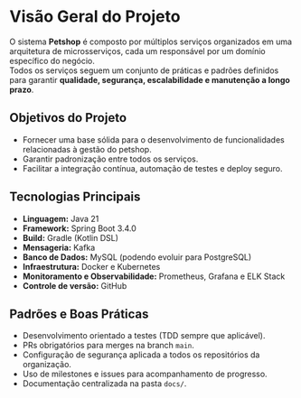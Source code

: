 # Visão Geral do Projeto

O sistema **Petshop** é composto por múltiplos serviços organizados em uma arquitetura de microsserviços, cada um responsável por um domínio específico do negócio.  
Todos os serviços seguem um conjunto de práticas e padrões definidos para garantir **qualidade, segurança, escalabilidade e manutenção a longo prazo**.

## Objetivos do Projeto
- Fornecer uma base sólida para o desenvolvimento de funcionalidades relacionadas à gestão do petshop.
- Garantir padronização entre todos os serviços.
- Facilitar a integração contínua, automação de testes e deploy seguro.

## Tecnologias Principais
- **Linguagem:** Java 21
- **Framework:** Spring Boot 3.4.0
- **Build:** Gradle (Kotlin DSL)
- **Mensageria:** Kafka
- **Banco de Dados:** MySQL (podendo evoluir para PostgreSQL)
- **Infraestrutura:** Docker e Kubernetes
- **Monitoramento e Observabilidade:** Prometheus, Grafana e ELK Stack
- **Controle de versão:** GitHub

## Padrões e Boas Práticas
- Desenvolvimento orientado a testes (TDD sempre que aplicável).
- PRs obrigatórios para merges na branch `main`.
- Configuração de segurança aplicada a todos os repositórios da organização.
- Uso de milestones e issues para acompanhamento de progresso.
- Documentação centralizada na pasta `docs/`.

